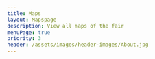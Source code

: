 ```yaml
---
title: Maps
layout: Mapspage
description: View all maps of the fair
menuPage: true
priority: 3
header: /assets/images/header-images/About.jpg
---
```

